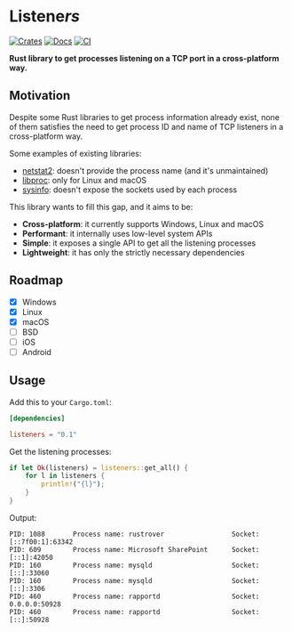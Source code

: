 # Listene*rs*

[![Crates](https://img.shields.io/crates/v/listeners?&logo=rust)](https://crates.io/crates/listeners)
[![Docs](https://docs.rs/listeners/badge.svg)](https://docs.rs/listeners/latest/)
[![CI](https://github.com/gyulyvgc/listeners/workflows/CI/badge.svg)](https://github.com/GyulyVGC/listeners/actions/)

**Rust library to get processes listening on a TCP port in a cross-platform way.**

## Motivation

Despite some Rust libraries to get process information already exist,
none of them satisfies the need to get process ID and name of TCP listeners in a cross-platform way.

Some examples of existing libraries:
- [netstat2](https://crates.io/crates/netstat2): doesn't provide the process name (and it's unmaintained)
- [libproc](https://crates.io/crates/libproc): only for Linux and macOS
- [sysinfo](https://crates.io/crates/sysinfo): doesn't expose the sockets used by each process

This library wants to fill this gap, and it aims to be: 
- **Cross-platform**: it currently supports Windows, Linux and macOS
- **Performant**: it internally uses low-level system APIs
- **Simple**: it exposes a single API to get all the listening processes
- **Lightweight**: it has only the strictly necessary dependencies

## Roadmap

- [x] Windows
- [x] Linux
- [x] macOS
- [ ] BSD
- [ ] iOS
- [ ] Android

## Usage

Add this to your `Cargo.toml`:

``` toml
[dependencies]

listeners = "0.1"
```

Get the listening processes:

``` rust
if let Ok(listeners) = listeners::get_all() {
    for l in listeners {
        println!("{l}");
    }
}
```

Output:

``` text
PID: 1088       Process name: rustrover                 Socket: [::7f00:1]:63342
PID: 609        Process name: Microsoft SharePoint      Socket: [::1]:42050
PID: 160        Process name: mysqld                    Socket: [::]:33060
PID: 160        Process name: mysqld                    Socket: [::]:3306
PID: 460        Process name: rapportd                  Socket: 0.0.0.0:50928
PID: 460        Process name: rapportd                  Socket: [::]:50928 
```
